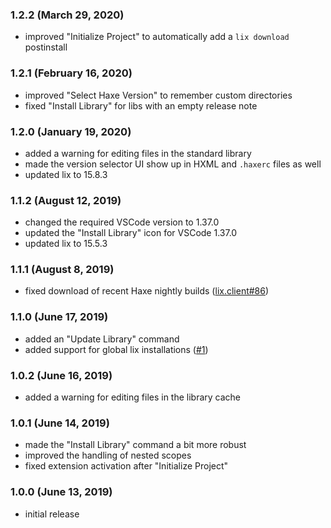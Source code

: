 ### 1.2.2 (March 29, 2020)

- improved "Initialize Project" to automatically add a `lix download` postinstall

### 1.2.1 (February 16, 2020)

- improved "Select Haxe Version" to remember custom directories
- fixed "Install Library" for libs with an empty release note

### 1.2.0 (January 19, 2020)

- added a warning for editing files in the standard library
- made the version selector UI show up in HXML and `.haxerc` files as well
- updated lix to 15.8.3

### 1.1.2 (August 12, 2019)

- changed the required VSCode version to 1.37.0
- updated the "Install Library" icon for VSCode 1.37.0
- updated lix to 15.5.3

### 1.1.1 (August 8, 2019)

- fixed download of recent Haxe nightly builds ([lix.client#86](https://github.com/lix-pm/lix.client/pull/86))

### 1.1.0 (June 17, 2019)

- added an "Update Library" command
- added support for global lix installations ([#1](https://github.com/lix-pm/lix.vscode/issues/1))

### 1.0.2 (June 16, 2019)

- added a warning for editing files in the library cache

### 1.0.1 (June 14, 2019)

- made the "Install Library" command a bit more robust
- improved the handling of nested scopes
- fixed extension activation after "Initialize Project"

### 1.0.0 (June 13, 2019)

- initial release
